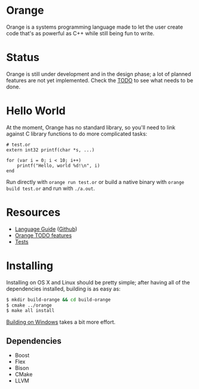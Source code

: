 # Orange
Orange is a systems programming language made to let the user create code that's as powerful as C++ while still being fun to write. 

# Status 

Orange is still under development and in the design phase; a lot of planned features are not yet implemented. Check the [TODO](/TODO.md) to see what needs to be done.

# Hello World
At the moment, Orange has no standard library, so you'll need to link against C library functions to do more 
complicated tasks:

    # test.or
    extern int32 printf(char *s, ...)

    for (var i = 0; i < 10; i++) 
        printf("Hello, world %d!\n", i)
    end
    
Run directly with `orange run test.or` or build a native binary with `orange build test.or` and run with `./a.out`. 
    
# Resources

* [Language Guide](http://orange-lang.gitbooks.io/orange-docs/content/) ([Github](https://github.com/orange-lang/orange-docs))
* [Orange TODO features](/TODO.md)
* [Tests](/test/)

# Installing 
Installing on OS X and Linux should be pretty simple; after having all of the dependencies installed, building is as easy as:

```sh 
$ mkdir build-orange && cd build-orange 
$ cmake ../orange
$ make all install
``` 

[Building on Windows](https://github.com/orange-lang/orange/wiki/Building-on-Windows) takes a bit more effort.

## Dependencies 

* Boost 
* Flex
* Bison
* CMake
* LLVM
